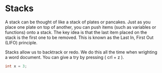 
# Stacks

A stack can be thought of like a stack of plates or pancakes. Just as you place one plate on top of another, you can push items (such as variables or functions) onto a stack. The key idea is that the last item placed on the stack is the first one to be removed. This is known as the Last In, First Out (LIFO) principle.

Stacks allow us to backtrack or redo. We do this all the time when wrighting a word document. You can give a try by pressing ( crl + z ). 

```csharp
int x = 3;


```

  

